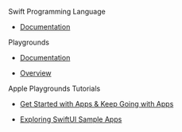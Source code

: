 Swift Programming Language

* [Documentation](https://docs.swift.org/swift-book/documentation/the-swift-programming-language/)

Playgrounds

* [Documentation](https://developer.apple.com/documentation/swift-playgrounds)

* [Overview](https://developer.apple.com/swift-playgrounds/)

Apple Playgrounds Tutorials

* [Get Started with Apps & Keep Going with Apps](https://support.apple.com/en-am/guide/playgrounds-ipad/itc2b8af4dg8/ipados)

* [Exploring SwiftUI Sample Apps](https://developer.apple.com/tutorials/Sample-Apps)
